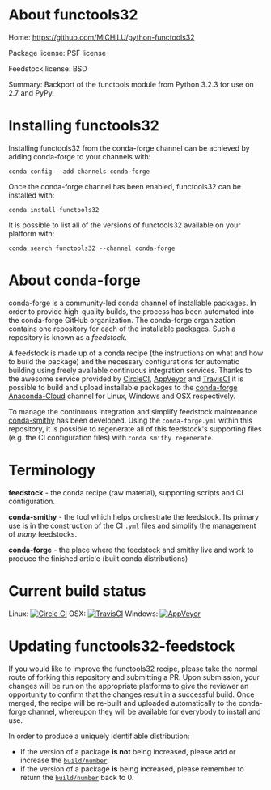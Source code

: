 About functools32
=================

Home: https://github.com/MiCHiLU/python-functools32

Package license: PSF license

Feedstock license: BSD

Summary: Backport of the functools module from Python 3.2.3 for use on 2.7 and PyPy.



Installing functools32
======================

Installing functools32 from the conda-forge channel can be achieved by adding conda-forge to your channels with:

```
conda config --add channels conda-forge
```

Once the conda-forge channel has been enabled, functools32 can be installed with:

```
conda install functools32
```

It is possible to list all of the versions of functools32 available on your platform with:

```
conda search functools32 --channel conda-forge
```


About conda-forge
=================

conda-forge is a community-led conda channel of installable packages.
In order to provide high-quality builds, the process has been automated into the
conda-forge GitHub organization. The conda-forge organization contains one repository 
for each of the installable packages. Such a repository is known as a *feedstock*.

A feedstock is made up of a conda recipe (the instructions on what and how to build
the package) and the necessary configurations for automatic building using freely
available continuous integration services. Thanks to the awesome service provided by
[CircleCI](https://circleci.com/), [AppVeyor](http://www.appveyor.com/)
and [TravisCI](https://travis-ci.org/) it is possible to build and upload installable
packages to the [conda-forge](https://anaconda.org/conda-forge)
[Anaconda-Cloud](http://docs.anaconda.org/) channel for Linux, Windows and OSX respectively.

To manage the continuous integration and simplify feedstock maintenance
[conda-smithy](http://github.com/conda-forge/conda-smithy) has been developed.
Using the ``conda-forge.yml`` within this repository, it is possible to regenerate all of
this feedstock's supporting files (e.g. the CI configuration files) with ``conda smithy regenerate``.


Terminology
===========

**feedstock** - the conda recipe (raw material), supporting scripts and CI configuration.

**conda-smithy** - the tool which helps orchestrate the feedstock.
                   Its primary use is in the construction of the CI ``.yml`` files
                   and simplify the management of *many* feedstocks.

**conda-forge** - the place where the feedstock and smithy live and work to
                  produce the finished article (built conda distributions)

Current build status
====================
Linux: [![Circle CI](https://circleci.com/gh/conda-forge/functools32-feedstock.svg?style=svg)](https://circleci.com/gh/conda-forge/functools32-feedstock)
OSX: [![TravisCI](https://travis-ci.org/conda-forge/functools32-feedstock.svg?branch=master)](https://travis-ci.org/conda-forge/functools32-feedstock) 
Windows: [![AppVeyor](https://ci.appveyor.com/api/projects/status/github/conda-forge/functools32-feedstock?svg=True)](https://ci.appveyor.com/project/conda-forge/functools32-feedstock/branch/master)


Updating functools32-feedstock
==============================

If you would like to improve the functools32 recipe, please take the normal
route of forking this repository and submitting a PR. Upon submission, your changes will
be run on the appropriate platforms to give the reviewer an opportunity to confirm that the
changes result in a successful build. Once merged, the recipe will be re-built and uploaded
automatically to the conda-forge channel, whereupon they will be available for everybody to
install and use.

In order to produce a uniquely identifiable distribution:
 * If the version of a package **is not** being increased, please add or increase
   the [``build/number``](http://conda.pydata.org/docs/building/meta-yaml.html#build-number-and-string). 
 * If the version of a package **is** being increased, please remember to return
   the [``build/number``](http://conda.pydata.org/docs/building/meta-yaml.html#build-number-and-string)
   back to 0.
